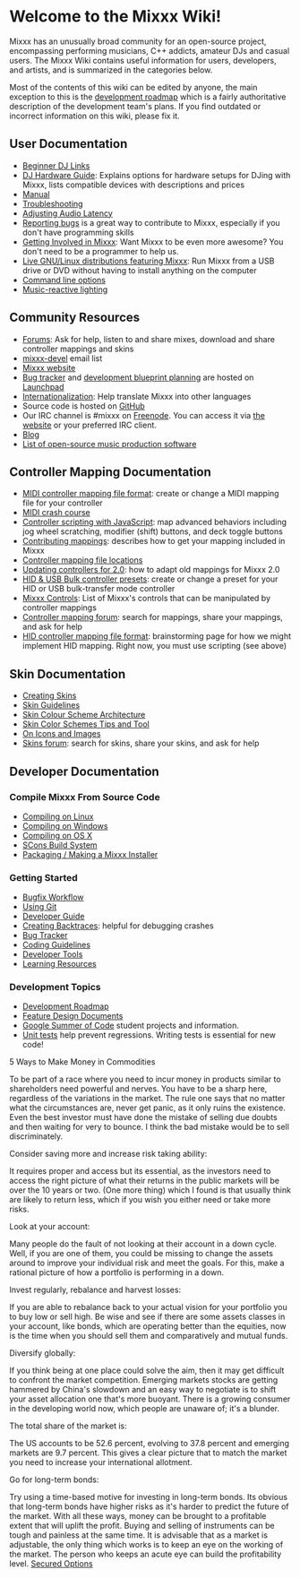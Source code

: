 # Welcome to the Mixxx Wiki\!

Mixxx has an unusually broad community for an open-source project,
encompassing performing musicians, C++ addicts, amateur DJs and casual
users. The Mixxx Wiki contains useful information for users, developers,
and artists, and is summarized in the categories below.

Most of the contents of this wiki can be edited by anyone, the main
exception to this is the [development roadmap](development%20roadmap)
which is a fairly authoritative description of the development team's
plans. If you find outdated or incorrect information on this wiki,
please fix it.

## User Documentation

  - [Beginner DJ Links](Beginner%20DJ%20Links)
  - [DJ Hardware Guide](Hardware%20compatibility): Explains options for
    hardware setups for DJing with Mixxx, lists compatible devices with
    descriptions and prices
  - [Manual](http://mixxx.org/manual/latest/)
  - [Troubleshooting](Troubleshooting)
  - [Adjusting Audio Latency](Adjusting%20Audio%20Latency)
  - [Reporting bugs](Reporting%20bugs) is a great way to contribute to
    Mixxx, especially if you don't have programming skills
  - [Getting Involved in Mixxx](Getting%20Involved): Want Mixxx to be
    even more awesome? You don't need to be a programmer to help us.
  - [Live GNU/Linux distributions featuring Mixxx](Portable%20Mixxx):
    Run Mixxx from a USB drive or DVD without having to install anything
    on the computer
  - [Command line options](Command%20line%20options)
  - [Music-reactive lighting](MIDI%20for%20light)

## Community Resources

  - [Forums](http://mixxx.org/forums): Ask for help, listen to and share
    mixes, download and share controller mappings and skins
  - [mixxx-devel](https://lists.sourceforge.net/lists/listinfo/mixxx-devel)
    email list
  - [Mixxx website](http://www.mixxx.org)
  - [Bug tracker](https://bugs.launchpad.net/mixxx/) and [development
    blueprint planning](https://blueprints.launchpad.net/mixxx) are
    hosted on [Launchpad](http://launchpad.net/mixxx/)
  - [Internationalization](Internationalization): Help translate Mixxx
    into other languages
  - Source code is hosted on [GitHub](https://github.com/mixxxdj/mixxx)
  - Our IRC channel is \#mixxx on [Freenode](http://freenode.net/). You
    can access it via [the website](http://mixxx.org/irc/) or your
    preferred IRC client.
  - [Blog](http://mixxxblog.blogspot.com)
  - [List of open-source music production
    software](List%20of%20open-source%20music%20production%20software)

## Controller Mapping Documentation

  - [MIDI controller mapping file
    format](MIDI%20controller%20mapping%20file%20format): create or
    change a MIDI mapping file for your controller
  - [MIDI crash course](MIDI%20crash%20course)
  - [Controller scripting with JavaScript](midi%20scripting): map
    advanced behaviors including jog wheel scratching, modifier (shift)
    buttons, and deck toggle buttons
  - [Contributing mappings](Contributing%20mappings): describes how to
    get your mapping included in Mixxx
  - [Controller mapping file
    locations](Controller%20mapping%20file%20locations)
  - [Updating controllers for 2.0](Updating%20controllers%20for%202.0):
    how to adapt old mappings for Mixxx 2.0
  - [HID & USB Bulk controller presets](manual_hid_preset): create or
    change a preset for your HID or USB bulk-transfer mode controller
  - [Mixxx Controls](MixxxControls): List of Mixxx's controls that can
    be manipulated by controller mappings
  - [Controller mapping
    forum](http://mixxx.org/forums/viewforum.php?f=7): search for
    mappings, share your mappings, and ask for help
  - [HID controller mapping file format](hid_mapping_format):
    brainstorming page for how we might implement HID mapping. Right
    now, you must use scripting (see above)

## Skin Documentation

  - [Creating Skins](Creating%20Skins)
  - [Skin Guidelines](Skin%20Guidelines)
  - [Skin Colour Scheme
    Architecture](Skin%20Colour%20Scheme%20Architecture)
  - [Skin Color Schemes Tips and
    Tool](Skin%20Color%20Schemes%20Tips%20and%20Tool)
  - [On Icons and Images](On%20Icons%20and%20Images)
  - [Skins forum](http://mixxx.org/forums/viewforum.php?f=8): search for
    skins, share your skins, and ask for help

## Developer Documentation

### Compile Mixxx From Source Code

  - [Compiling on Linux](Compiling%20on%20Linux)
  - [Compiling on Windows](Compiling%20on%20Windows)
  - [Compiling on OS X](Compiling%20on%20OS%20X)
  - [SCons Build System](SCons%20Build%20System)
  - [Packaging / Making a Mixxx
    Installer](Packaging%20/%20Making%20a%20Mixxx%20Installer)

### Getting Started

  - [Bugfix Workflow](Bugfix%20Workflow) 
  - [Using Git](Using%20Git)
  - [Developer Guide](Developer%20Guide)
  - [Creating Backtraces](Creating%20Backtraces): helpful for debugging
    crashes
  - [Bug Tracker](launchpad_bugs)
  - [Coding Guidelines](Coding%20Guidelines)
  - [Developer Tools](Developer%20Tools)
  - [Learning Resources](Learning%20Resources)

### Development Topics

  - [Development Roadmap](Development%20Roadmap)
  - [Feature Design Documents](feature_discussion)
  - [Google Summer of Code](gsoc) student projects and information.
  - [Unit tests](Unit%20tests) help prevent regressions. Writing tests
    is essential for new code\!

5 Ways to Make Money in Commodities

To be part of a race where you need to incur money in products similar
to shareholders need powerful and nerves. You have to be a sharp here,
regardless of the variations in the market. The rule one says that no
matter what the circumstances are, never get panic, as it only ruins the
existence. Even the best investor must have done the mistake of selling
due doubts and then waiting for very to bounce. I think the bad mistake
would be to sell discriminately.

Consider saving more and increase risk taking ability:

It requires proper and access but its essential, as the investors need
to access the right picture of what their returns in the public markets
will be over the 10 years or two. (One more thing) which I found is that
usually think are likely to return less, which if you wish you either
need or take more risks.

Look at your account:

Many people do the fault of not looking at their account in a down
cycle. Well, if you are one of them, you could be missing to change the
assets around to improve your individual risk and meet the goals. For
this, make a rational picture of how a portfolio is performing in a
down.

Invest regularly, rebalance and harvest losses:

If you are able to rebalance back to your actual vision for your
portfolio you to buy low or sell high. Be wise and see if there are some
assets classes in your account, like bonds, which are operating better
than the equities, now is the time when you should sell them and
comparatively and mutual funds.

Diversify globally:

If you think being at one place could solve the aim, then it may get
difficult to confront the market competition. Emerging markets stocks
are getting hammered by China's slowdown and an easy way to negotiate is
to shift your asset allocation one that's more buoyant. There is a
growing consumer in the developing world now, which people are unaware
of; it's a blunder.

The total share of the market is:

The US accounts to be 52.6 percent, evolving to 37.8 percent and
emerging markets are 9.7 percent. This gives a clear picture that to
match the market you need to increase your international allotment.

Go for long-term bonds:

Try using a time-based motive for investing in long-term bonds. Its
obvious that long-term bonds have higher risks as it's harder to predict
the future of the market. With all these ways, money can be brought to a
profitable extent that will uplift the profit. Buying and selling of
instruments can be tough and painless at the same time. It is advisable
that as a market is adjustable, the only thing which works is to keep an
eye on the working of the market. The person who keeps an acute eye can
build the profitability level. [Secured
Options](http://secured-options.weebly.com/)
